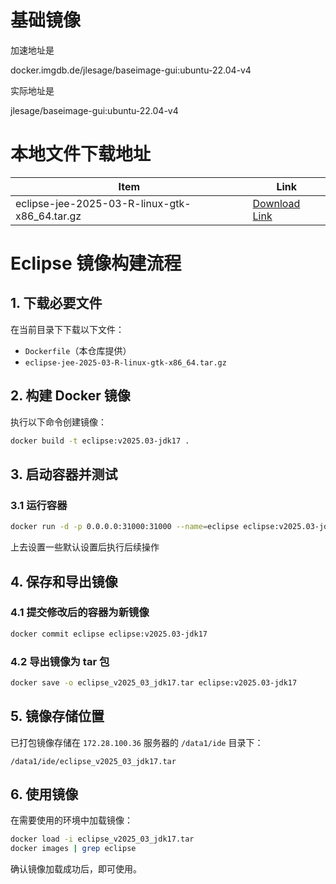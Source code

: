 # 基础镜像

加速地址是

docker.imgdb.de/jlesage/baseimage-gui:ubuntu-22.04-v4 

实际地址是

jlesage/baseimage-gui:ubuntu-22.04-v4

# 本地文件下载地址

| Item                              | Link                                                                                      |
|-----------------------------------|-------------------------------------------------------------------------------------------|
| eclipse-jee-2025-03-R-linux-gtk-x86_64.tar.gz | [Download Link](https://mirrors.nju.edu.cn/eclipse//technology/epp/downloads/release/2025-03/R/eclipse-jee-2025-03-R-linux-gtk-x86_64.tar.gz)   |

# Eclipse 镜像构建流程  

## 1. 下载必要文件  
在当前目录下下载以下文件：  
- `Dockerfile`（本仓库提供）  
- `eclipse-jee-2025-03-R-linux-gtk-x86_64.tar.gz`

## 2. 构建 Docker 镜像  
执行以下命令创建镜像：  
```bash
docker build -t eclipse:v2025.03-jdk17 .
```

## 3. 启动容器并测试
### 3.1 运行容器  
```bash
docker run -d -p 0.0.0.0:31000:31000 --name=eclipse eclipse:v2025.03-jdk17
```

上去设置一些默认设置后执行后续操作

## 4. 保存和导出镜像  
### 4.1 提交修改后的容器为新镜像  
```bash
docker commit eclipse eclipse:v2025.03-jdk17
```

### 4.2 导出镜像为 tar 包  
```bash
docker save -o eclipse_v2025_03_jdk17.tar eclipse:v2025.03-jdk17
```

## 5. 镜像存储位置  
已打包镜像存储在 `172.28.100.36` 服务器的 `/data1/ide` 目录下：  
```
/data1/ide/eclipse_v2025_03_jdk17.tar
```

## 6. 使用镜像  
在需要使用的环境中加载镜像：  
```bash
docker load -i eclipse_v2025_03_jdk17.tar
docker images | grep eclipse
```
确认镜像加载成功后，即可使用。